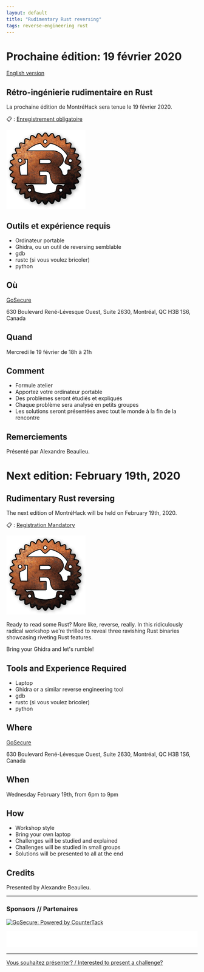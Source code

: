 ```yaml
---
layout: default
title: "Rudimentary Rust reversing"
tags: reverse-engineering rust
---
```


# Prochaine édition: 19 février 2020

[English version](#english)

## Rétro-ingénierie rudimentaire en Rust

La prochaine édition de MontréHack sera tenue le 19 février 2020.

:clipboard: : [Enregistrement obligatoire](https://www.eventbrite.ca/preview?eid=94949312951/)

![Rust](/images/2020-02_rudimentary_rust_reversing.png)

## Outils et expérience requis

* Ordinateur portable
* Ghidra, ou un outil de reversing semblable
* gdb
* rustc (si vous voulez bricoler)
* python

## Où

[GoSecure](https://www.gosecure.net/)

630 Boulevard René-Lévesque Ouest, Suite 2630, Montréal, QC H3B 1S6, Canada

## Quand

Mercredi le 19 février de 18h à 21h

## Comment
 
* Formule atelier
* Apportez votre ordinateur portable
* Des problèmes seront étudiés et expliqués
* Chaque problème sera analysé en petits groupes
* Les solutions seront présentées avec tout le monde à la fin de la rencontre

## Remerciements

Présenté par Alexandre Beaulieu.

<a id="english"></a>

# Next edition: February 19th, 2020

## Rudimentary Rust reversing

The next edition of MontréHack will be held on February 19th, 2020.

:clipboard: : [Registration Mandatory](https://www.eventbrite.ca/preview?eid=94949312951/)

![Rust](/images/2020-02_rudimentary_rust_reversing.png)

Ready to read some Rust? More like, reverse, really. In this ridiculously radical workshop we're thrilled to reveal three ravishing Rust binaries showcasing riveting Rust features.

Bring your Ghidra and let's rumble!

## Tools and Experience Required

* Laptop
* Ghidra or a similar reverse engineering tool
* gdb
* rustc (si vous voulez bricoler)
* python

## Where

[GoSecure](https://www.gosecure.net/)

630 Boulevard René-Lévesque Ouest, Suite 2630, Montréal, QC H3B 1S6, Canada

## When

Wednesday February 19th, from 6pm to 9pm

## How

* Workshop style
* Bring your own laptop
* Challenges will be studied and explained
* Challenges will be studied in small groups
* Solutions will be presented to all at the end

## Credits

Presented by Alexandre Beaulieu.

<hr/>

### Sponsors // Partenaires

[![GoSecure: Powered by CounterTack](https://3akfc19rcxr3p4ohv3z7zzp6-wpengine.netdna-ssl.com/wp-content/uploads/GoSecure-logo-web-150x.png)](https://gosecure.net/)

[![Brasserie Benelux](/images/benelux.png)](http://brasseriebenelux.com/)

<hr/>

[Vous souhaitez présenter? / Interested to present a challenge?](https://github.com/montrehack/montrehack.github.com/wiki/Present-at-Montrehack)
